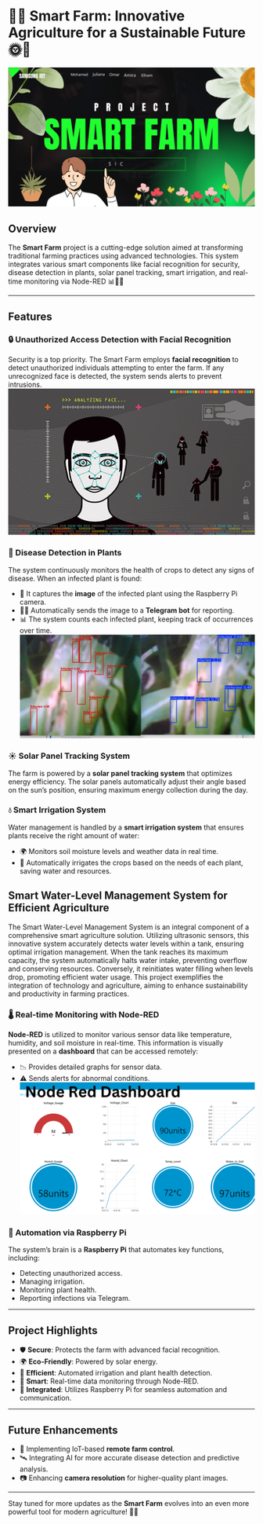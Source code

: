 # 🌾🚜 Smart Farm: Innovative Agriculture for a Sustainable Future 🌞🌱
![Alt text](https://raw.githubusercontent.com/Salah1174/Final-Project-SIC/main/Pictures/Smart%20Farm.png)

## Overview
The **Smart Farm** project is a cutting-edge solution aimed at transforming traditional farming practices using advanced technologies. This system integrates various smart components like facial recognition for security, disease detection in plants, solar panel tracking, smart irrigation, and real-time monitoring via Node-RED 📊🧑‍🌾

---

## Features

### 🔒 Unauthorized Access Detection with Facial Recognition
Security is a top priority. The Smart Farm employs **facial recognition** to detect unauthorized individuals attempting to enter the farm. If any unrecognized face is detected, the system sends alerts to prevent intrusions.
![Alt text](https://github.com/Salah1174/Final-Project-SIC/blob/main/Pictures/FaceDetection.png)

### 🌿 Disease Detection in Plants
The system continuously monitors the health of crops to detect any signs of disease. When an infected plant is found:
- 🌱 It captures the **image** of the infected plant using the Raspberry Pi camera.
- 🧑‍💻 Automatically sends the image to a **Telegram bot** for reporting.
- 📊 The system counts each infected plant, keeping track of occurrences over time.
  ![Alt text](https://github.com/Salah1174/Final-Project-SIC/blob/main/Pictures/IMG-20240714-WA0045.jpg)

### ☀️ Solar Panel Tracking System
The farm is powered by a **solar panel tracking system** that optimizes energy efficiency. The solar panels automatically adjust their angle based on the sun’s position, ensuring maximum energy collection during the day. 

### 💧 Smart Irrigation System
Water management is handled by a **smart irrigation system** that ensures plants receive the right amount of water:
- 🌍 Monitors soil moisture levels and weather data in real time.
- 🚰 Automatically irrigates the crops based on the needs of each plant, saving water and resources.

## Smart Water-Level Management System for Efficient Agriculture

The Smart Water-Level Management System is an integral component of a comprehensive smart agriculture solution. Utilizing ultrasonic sensors, this innovative system accurately detects water levels within a tank, ensuring optimal irrigation management. When the tank reaches its maximum capacity, the system automatically halts water intake, preventing overflow and conserving resources. Conversely, it reinitiates water filling when levels drop, promoting efficient water usage. This project exemplifies the integration of technology and agriculture, aiming to enhance sustainability and productivity in farming practices.


### 🌡️ Real-time Monitoring with Node-RED
**Node-RED** is utilized to monitor various sensor data like temperature, humidity, and soil moisture in real-time. This information is visually presented on a **dashboard** that can be accessed remotely:
- 📉 Provides detailed graphs for sensor data.
- ⚠️ Sends alerts for abnormal conditions.
  ![Alt text](https://github.com/Salah1174/Final-Project-SIC/blob/main/Pictures/Smart%20Farm%20(1).png)

### 🤖 Automation via Raspberry Pi
The system’s brain is a **Raspberry Pi** that automates key functions, including:
- Detecting unauthorized access.
- Managing irrigation.
- Monitoring plant health.
- Reporting infections via Telegram.
  
---

## Project Highlights
- 🛡️ **Secure**: Protects the farm with advanced facial recognition.
- 🌍 **Eco-Friendly**: Powered by solar energy.
- 🌱 **Efficient**: Automated irrigation and plant health detection.
- 📡 **Smart**: Real-time data monitoring through Node-RED.
- 🤖 **Integrated**: Utilizes Raspberry Pi for seamless automation and communication.

---

## Future Enhancements
- 📶 Implementing IoT-based **remote farm control**.
- 🛰️ Integrating AI for more accurate disease detection and predictive analysis.
- 📷 Enhancing **camera resolution** for higher-quality plant images.

---

Stay tuned for more updates as the **Smart Farm** evolves into an even more powerful tool for modern agriculture! 🚜🌾
